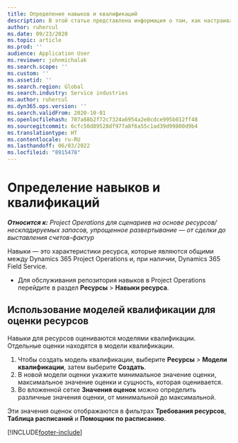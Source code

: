 ```yaml
---
title: Определение навыков и квалификаций
description: В этой статье представлена информация о том, как настраивать модели квалификации для оценки ресурсов.
author: ruhercul
ms.date: 09/23/2020
ms.topic: article
ms.prod: ''
audience: Application User
ms.reviewer: johnmichalak
ms.search.scope: ''
ms.custom: ''
ms.assetid: ''
ms.search.region: Global
ms.search.industry: Service industries
ms.author: ruhercul
ms.dyn365.ops.version: ''
ms.search.validFrom: 2020-10-01
ms.openlocfilehash: 707a88b2f72c7324a6954a2e0cdce995b012ff48
ms.sourcegitcommit: 6cfc50d89528df977a8f6a55c1ad39d99800d9b4
ms.translationtype: HT
ms.contentlocale: ru-RU
ms.lasthandoff: 06/03/2022
ms.locfileid: "8915478"
---
```

# <a name="define-skills-and-proficiencies"></a>Определение навыков и квалификаций

_**Относится к:** Project Operations для сценариев на основе ресурсов/нескладируемых запасов, упрощенное развертывание — от сделки до выставления счетов-фактур_

Навыки — это характеристики ресурса, которые являются общими между Dynamics 365 Project Operations и, при наличии, Dynamics 365 Field Service. 

- Для обслуживания репозитория навыков в Project Operations перейдите в раздел **Ресурсы** \> **Навыки ресурса**. 

## <a name="use-proficiency-models-to-rate-resources"></a>Использование моделей квалификации для оценки ресурсов

Навыки для ресурсов оцениваются моделями квалификации. Отдельные оценки находятся в модели квалификации. 

1. Чтобы создать модель квалификации, выберите **Ресурсы** \> **Модели квалификации**, затем выберите **Создать**.
2. В новой модели оценки укажите минимальное значение оценки, максимальное значение оценки и сущность, которая оценивается.
3. Во вложенной сетке **Значения оценок** можно определить различные значения оценки, от минимальной до максимальной.


Эти значения оценок отображаются в фильтрах **Требования ресурсов**, **Таблица расписаний** и **Помощник по расписанию**.


[!INCLUDE[footer-include](../includes/footer-banner.md)]